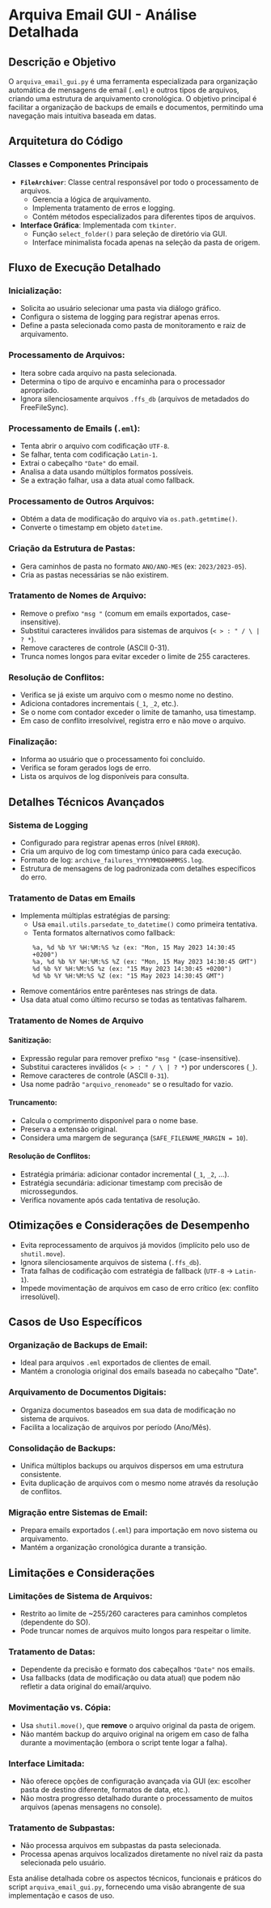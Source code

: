 # Arquiva Email GUI - Análise Detalhada

## Descrição e Objetivo

O `arquiva_email_gui.py` é uma ferramenta especializada para organização automática de mensagens de email (`.eml`) e outros tipos de arquivos, criando uma estrutura de arquivamento cronológica. O objetivo principal é facilitar a organização de backups de emails e documentos, permitindo uma navegação mais intuitiva baseada em datas.

## Arquitetura do Código

### Classes e Componentes Principais

*   **`FileArchiver`**: Classe central responsável por todo o processamento de arquivos.
    *   Gerencia a lógica de arquivamento.
    *   Implementa tratamento de erros e logging.
    *   Contém métodos especializados para diferentes tipos de arquivos.
*   **Interface Gráfica**: Implementada com `tkinter`.
    *   Função `select_folder()` para seleção de diretório via GUI.
    *   Interface minimalista focada apenas na seleção da pasta de origem.

## Fluxo de Execução Detalhado

### Inicialização:

*   Solicita ao usuário selecionar uma pasta via diálogo gráfico.
*   Configura o sistema de logging para registrar apenas erros.
*   Define a pasta selecionada como pasta de monitoramento e raiz de arquivamento.

### Processamento de Arquivos:

*   Itera sobre cada arquivo na pasta selecionada.
*   Determina o tipo de arquivo e encaminha para o processador apropriado.
*   Ignora silenciosamente arquivos `.ffs_db` (arquivos de metadados do FreeFileSync).

### Processamento de Emails (`.eml`):

*   Tenta abrir o arquivo com codificação `UTF-8`.
*   Se falhar, tenta com codificação `Latin-1`.
*   Extrai o cabeçalho `"Date"` do email.
*   Analisa a data usando múltiplos formatos possíveis.
*   Se a extração falhar, usa a data atual como fallback.

### Processamento de Outros Arquivos:

*   Obtém a data de modificação do arquivo via `os.path.getmtime()`.
*   Converte o timestamp em objeto `datetime`.

### Criação da Estrutura de Pastas:

*   Gera caminhos de pasta no formato `ANO/ANO-MES` (ex: `2023/2023-05`).
*   Cria as pastas necessárias se não existirem.

### Tratamento de Nomes de Arquivo:

*   Remove o prefixo `"msg "` (comum em emails exportados, case-insensitive).
*   Substitui caracteres inválidos para sistemas de arquivos (`< > : " / \ | ? *`).
*   Remove caracteres de controle (ASCII 0-31).
*   Trunca nomes longos para evitar exceder o limite de 255 caracteres.

### Resolução de Conflitos:

*   Verifica se já existe um arquivo com o mesmo nome no destino.
*   Adiciona contadores incrementais (`_1`, `_2`, etc.).
*   Se o nome com contador exceder o limite de tamanho, usa timestamp.
*   Em caso de conflito irresolvível, registra erro e não move o arquivo.

### Finalização:

*   Informa ao usuário que o processamento foi concluído.
*   Verifica se foram gerados logs de erro.
*   Lista os arquivos de log disponíveis para consulta.

## Detalhes Técnicos Avançados

### Sistema de Logging

*   Configurado para registrar apenas erros (nível `ERROR`).
*   Cria um arquivo de log com timestamp único para cada execução.
*   Formato de log: `archive_failures_YYYYMMDDHHMMSS.log`.
*   Estrutura de mensagens de log padronizada com detalhes específicos do erro.

### Tratamento de Datas em Emails

*   Implementa múltiplas estratégias de parsing:
    *   Usa `email.utils.parsedate_to_datetime()` como primeira tentativa.
    *   Tenta formatos alternativos como fallback:
        ```
        %a, %d %b %Y %H:%M:%S %z (ex: "Mon, 15 May 2023 14:30:45 +0200")
        %a, %d %b %Y %H:%M:%S %Z (ex: "Mon, 15 May 2023 14:30:45 GMT")
        %d %b %Y %H:%M:%S %z (ex: "15 May 2023 14:30:45 +0200")
        %d %b %Y %H:%M:%S %Z (ex: "15 May 2023 14:30:45 GMT")
        ```
*   Remove comentários entre parênteses nas strings de data.
*   Usa data atual como último recurso se todas as tentativas falharem.

### Tratamento de Nomes de Arquivo

#### Sanitização:

*   Expressão regular para remover prefixo `"msg "` (case-insensitive).
*   Substitui caracteres inválidos (`< > : " / \ | ? *`) por underscores (`_`).
*   Remove caracteres de controle (ASCII `0-31`).
*   Usa nome padrão `"arquivo_renomeado"` se o resultado for vazio.

#### Truncamento:

*   Calcula o comprimento disponível para o nome base.
*   Preserva a extensão original.
*   Considera uma margem de segurança (`SAFE_FILENAME_MARGIN = 10`).

#### Resolução de Conflitos:

*   Estratégia primária: adicionar contador incremental (`_1`, `_2`, ...).
*   Estratégia secundária: adicionar timestamp com precisão de microssegundos.
*   Verifica novamente após cada tentativa de resolução.

## Otimizações e Considerações de Desempenho

*   Evita reprocessamento de arquivos já movidos (implícito pelo uso de `shutil.move`).
*   Ignora silenciosamente arquivos de sistema (`.ffs_db`).
*   Trata falhas de codificação com estratégia de fallback (`UTF-8` -> `Latin-1`).
*   Impede movimentação de arquivos em caso de erro crítico (ex: conflito irresolúvel).

## Casos de Uso Específicos

### Organização de Backups de Email:

*   Ideal para arquivos `.eml` exportados de clientes de email.
*   Mantém a cronologia original dos emails baseada no cabeçalho "Date".

### Arquivamento de Documentos Digitais:

*   Organiza documentos baseados em sua data de modificação no sistema de arquivos.
*   Facilita a localização de arquivos por período (Ano/Mês).

### Consolidação de Backups:

*   Unifica múltiplos backups ou arquivos dispersos em uma estrutura consistente.
*   Evita duplicação de arquivos com o mesmo nome através da resolução de conflitos.

### Migração entre Sistemas de Email:

*   Prepara emails exportados (`.eml`) para importação em novo sistema ou arquivamento.
*   Mantém a organização cronológica durante a transição.

## Limitações e Considerações

### Limitações de Sistema de Arquivos:

*   Restrito ao limite de ~255/260 caracteres para caminhos completos (dependente do SO).
*   Pode truncar nomes de arquivos muito longos para respeitar o limite.

### Tratamento de Datas:

*   Dependente da precisão e formato dos cabeçalhos `"Date"` nos emails.
*   Usa fallbacks (data de modificação ou data atual) que podem não refletir a data original do email/arquivo.

### Movimentação vs. Cópia:

*   Usa `shutil.move()`, que **remove** o arquivo original da pasta de origem.
*   Não mantém backup do arquivo original na origem em caso de falha durante a movimentação (embora o script tente logar a falha).

### Interface Limitada:

*   Não oferece opções de configuração avançada via GUI (ex: escolher pasta de destino diferente, formatos de data, etc.).
*   Não mostra progresso detalhado durante o processamento de muitos arquivos (apenas mensagens no console).

### Tratamento de Subpastas:

*   Não processa arquivos em subpastas da pasta selecionada.
*   Processa apenas arquivos localizados diretamente no nível raiz da pasta selecionada pelo usuário.

Esta análise detalhada cobre os aspectos técnicos, funcionais e práticos do script `arquiva_email_gui.py`, fornecendo uma visão abrangente de sua implementação e casos de uso.



